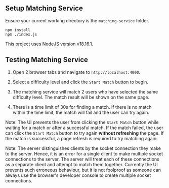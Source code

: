 
## Setup Matching Service
Ensure your current working directory is the `matching-service` folder.
```
npm install
npm ./index.js
```
This project uses NodeJS version v18.16.1.


## Testing Matching Service
1. Open 2 browser tabs and navigate to `http://localhost:4000`.

1. Select a difficulty level and click the `Start Match` button to begin.

1. The matching service will match 2 users who have selected the same difficulty level. The match result will be shown on the same page.

1. There is a time limit of 30s for finding a match. If there is no match within the time limit, the match will fail and the user can try again.


Note: The UI prevents the user from clicking the `Start Match` button while waiting for a match or after a successful match. If the match failed, the user can click the `Start Match` button to try again **without refreshing** the page. If the match is successful, a page refresh is required to try matching again.

Note: The server distinguishes clients by the socket connection they make to the server. Hence, it is an error for a single client to make multiple socket connections to the server. The server will treat each of these connections as a separate client and attempt to match them together. Currently the UI prevents such erroneous behaviour, but it is not foolproof as someone can always use the browser's developer console to create multiple socket connections.

